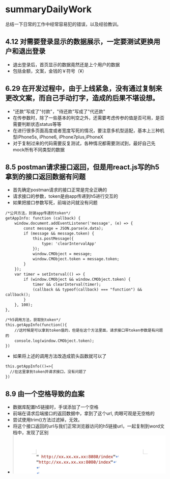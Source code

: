 # summaryDailyWork
总结一下日常的工作中经常容易犯的错误，以及经验教训。

## 4.12 对需要登录显示的数据展示，一定要测试更换用户和退出登录
* 退出登录后，首页显示的数据竟然还是上个用户的数据
* 包括金额，文案，金钱的￥符号（&yen;）

## 6.29 在开发过程中，由于上线紧急，没有通过复制来更改文案，而自己手动打字，造成的后果不堪设想。
* "还款"写成了"付款"，"待还款"写成了"代还款"
* 在传参数时，除了一些基本的判空之外，还需要考虑传参的值是否可用，是否需要判断状态status等等
* 在进行很多页面高度或者宽度写死的情况，要注意多机型适配，基本上三种机型iPhone5s, iPhone6, iPhone7plus,iPhoneX
* 对于复制过来的代码需要反复测试，各种情况都需要测试到，最好自己先mock所有不同类型的数据

## 8.5 postman请求接口返回，但是用react.js写的h5拿到的接口返回数据有问题
* 首先确定postman请求的接口正常是完全正确的
* 请求接口的参数，token是由app传递到h5进行交互的
* 如果把接口参数写死，前端访问就没有问题
```
/*公共方法，封装app传递的token*/
getAppInfo: function (callback) {
    window.document.addEventListener('message', (e) => {
        const message = JSON.parse(e.data);
        if (message && message.token) {
            this.postMessage({
                type: 'clearIntervalApp'
            });
            window.CMObject = message;
            window.CMObject.token = message.token;
        }
    });
    var timer = setInterval(() => {
        if (window.CMObject && window.CMObject.token) {
            timer && clearInterval(timer);
            (callback && typeof(callback) === "function") && callback();
        }
    }, 100);
},
```
```
/*h5调用方法，获取到token*/
this.getAppInfo(function(){
    //这时候是可以拿到token值的，但是在这个方法里面，请求接口带token参数是有问题的
    console.log(window.CMObject.token);
})
```
* 如果将上述的调用方法改造成箭头函数就可以了
```
this.getAppInfo(()=>{
  //在这里拿到token并请求接口，没有问题了
})
```

## 8.9 由一个空格导致的血案
* 数据库配置h5链接时，手误添加了一个空格
* 前端在请求后端接口的返回数据中，拿到了这个url, 肉眼可观是无空格的
* 尝试使用trim()方法过滤掉，无效。
* 将这个接口返回的url与我们正常浏览器访问的h5链接url，一起复制到word文档中，发现了区别
* ![空格引发的血案](./image/trim.png) 
